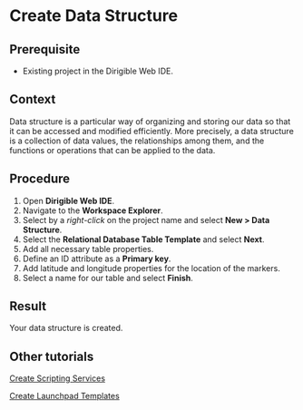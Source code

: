 # Create Data Structure

## Prerequisite
* Existing project in the Dirigible Web IDE.

## Context
Data structure is a particular way of organizing and storing our data so that it can be accessed and modified efficiently. More precisely, a data structure is a collection of data values, the relationships among them, and the functions or operations that can be applied to the data.

## Procedure
1. Open **Dirigible Web IDE**.
2. Navigate to the **Workspace Explorer**.
3. Select by a *right-click* on the project name and select **New > Data Structure**.
4. Select the **Relational Database Table Template** and select **Next**.
5. Add all necessary table properties.
6. Define an ID attribute as a **Primary key**.
7. Add latitude and longitude properties for the location of the markers.
8. Select a name for our table and select **Finish**.

## Result
Your data structure is created.

## Other tutorials
[Create Scripting Services](CreateScriptingService.md)

[Create Launchpad Templates](CreateLaunchpadTemplates.md)
